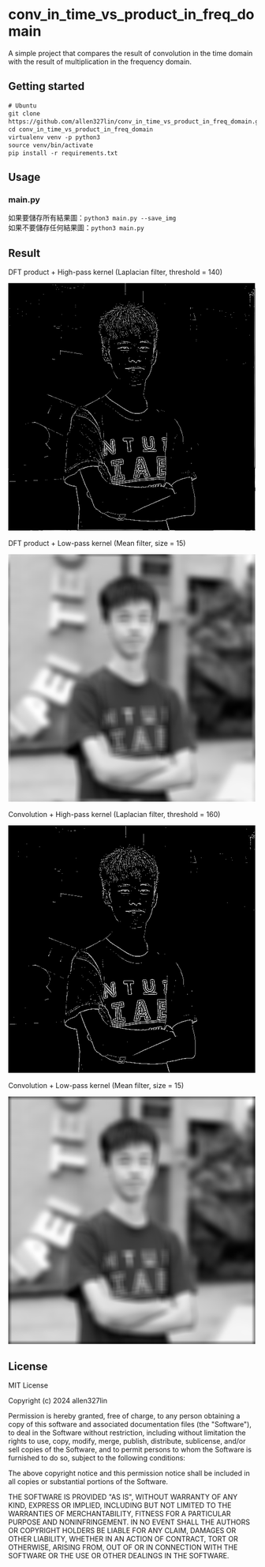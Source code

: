 # conv_in_time_vs_product_in_freq_domain
A simple project that compares the result of 
convolution in the time domain with 
the result of multiplication in the frequency domain. 


## Getting started
```
# Ubuntu
git clone https://github.com/allen327lin/conv_in_time_vs_product_in_freq_domain.git
cd conv_in_time_vs_product_in_freq_domain
virtualenv venv -p python3
source venv/bin/activate
pip install -r requirements.txt
```


## Usage
### main.py
如果要儲存所有結果圖：`python3 main.py --save_img` \
如果不要儲存任何結果圖：`python3 main.py`


## Result
DFT product + High-pass kernel (Laplacian filter, threshold = 140)

![Edge of DFT product, High-pass kernel (Threshold = 140).png](photos/results_using_profile_photo_501_8/Edge%20of%20DFT%20product,%20High-pass%20kernel%20(Threshold%20=%20140).png)


DFT product + Low-pass kernel (Mean filter, size = 15)

![Result of DFT product, Low-pass kernel.png](photos/results_using_profile_photo_501_8/Result%20of%20DFT%20product,%20Low-pass%20kernel.png)


Convolution + High-pass kernel (Laplacian filter, threshold = 160)

![Edge of Convolution, High-pass kernel (Threshold = 160).png](photos/results_using_profile_photo_501_8/Edge%20of%20Convolution,%20High-pass%20kernel%20(Threshold%20=%20160).png)


Convolution + Low-pass kernel (Mean filter, size = 15)

![Result of Convolution, Low-pass kernel.png](photos/results_using_profile_photo_501_8/Result%20of%20Convolution,%20Low-pass%20kernel.png)


## License
MIT License

Copyright (c) 2024 allen327lin

Permission is hereby granted, free of charge, to any person obtaining a copy
of this software and associated documentation files (the "Software"), to deal
in the Software without restriction, including without limitation the rights
to use, copy, modify, merge, publish, distribute, sublicense, and/or sell
copies of the Software, and to permit persons to whom the Software is
furnished to do so, subject to the following conditions:

The above copyright notice and this permission notice shall be included in all
copies or substantial portions of the Software.

THE SOFTWARE IS PROVIDED "AS IS", WITHOUT WARRANTY OF ANY KIND, EXPRESS OR
IMPLIED, INCLUDING BUT NOT LIMITED TO THE WARRANTIES OF MERCHANTABILITY,
FITNESS FOR A PARTICULAR PURPOSE AND NONINFRINGEMENT. IN NO EVENT SHALL THE
AUTHORS OR COPYRIGHT HOLDERS BE LIABLE FOR ANY CLAIM, DAMAGES OR OTHER
LIABILITY, WHETHER IN AN ACTION OF CONTRACT, TORT OR OTHERWISE, ARISING FROM,
OUT OF OR IN CONNECTION WITH THE SOFTWARE OR THE USE OR OTHER DEALINGS IN THE
SOFTWARE.
